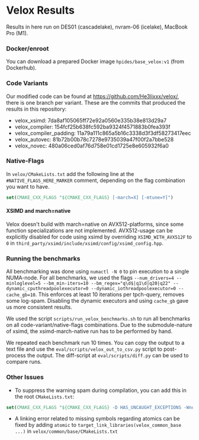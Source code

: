 # Velox Results

Results in here run on DES01 (cascadelake), nvram-06 (icelake), MacBook Pro (M1).


### Docker/enroot
You can download a prepared Docker image `hpides/base_velox:v1` (from Dockerhub).


### Code Variants
Our modified code can be found at https://github.com/He3lixxx/velox/, there is one branch per variant.
These are the commits that produced the results in this repository:

- velox_xsimd: 7da8af105065ff72e92a0560e335b38e813d29a7
- velox_compiler: 154fcf25b638fc592ba9324f4571883b0fea393f
- velox_compiler_padding: 11a79a111c865a5b16c3338d3f3df58273417eec
- velox_autovec: 81b72b00b78c7278e9735039a47f00f2a7bbe528
- velox_novec: 480a06ced0af76d758e01cd1725e8e605932f6a0


### Native-Flags

In `velox/CMakeLists.txt` add the following line at the `#NATIVE_FLAGS_HERE_MARKER` comment, depending on the flag combination you want to have.
```cmake
set(CMAKE_CXX_FLAGS "${CMAKE_CXX_FLAGS} [-march=X] [-mtune=Y]")
```

#### XSIMD and march=native
Velox doesn't build with march=native on AVX512-platforms, since some function specializations are not implemented.
AVX512-usage can be explicitly disabled for code using xsimd by overriding `XSIMD_WITH_AVX512F` to `0` in `third_party/xsimd/include/xsimd/config/xsimd_config.hpp`.


### Running the benchmarks
All benchmarking was done using `numactl -N 0` to pin execution to a single NUMA-node.
For all benchmarks, we used the flags `--num_drivers=4 --minloglevel=5 --bm_min-iters=10 --bm_regex="q\d$|q1\d|q20|q22" --dynamic_cputhreadpoolexecutor=0 --dynamic_iothreadpoolexecutor=0 --cache_gb=10`.
This enforces at least 10 iterations per tpch-query, removes some log-spam.
Disabling the dynamic executors and using `cache_gb` gave us more consistent results.

We used the script `scripts/run_velox_benchmarks.sh` to run all benchmarks on all code-variant/native-flags combinations.
Due to the submodule-nature of xsimd, the xsimd-march-native run has to be performed by hand.

We repeated each benchmark run 10 times. You can copy the output to a text file and use the `eval/scripts/velox_out_to_csv.py` script to post-process the output.
The diff-script at `eval/scripts/diff.py` can be used to compare runs.


### Other Issues

* To suppress the warning spam during compilation, you can add this in the root `CMakeLists.txt`:
```cmake
set(CMAKE_CXX_FLAGS "${CMAKE_CXX_FLAGS} -D HAS_UNCAUGHT_EXCEPTIONS -Wno-nullability-completeness -Wno-unqualified-std-cast-call ")
```
* A linking error related to missing symbols regarding atomics can be fixed by adding `atomic` to `target_link_libraries(velox_common_base ...)` in `velox/common/base/CMakeLists.txt`
